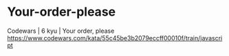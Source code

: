 # Your-order-please
Codewars | 6 kyu | Your order, please
https://www.codewars.com/kata/55c45be3b2079eccff00010f/train/javascript
